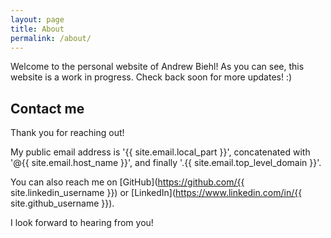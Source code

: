 ```yaml
---
layout: page
title: About
permalink: /about/
---
```


Welcome to the personal website of Andrew Biehl! As you can see, this website is a work
in progress. Check back soon for more updates! :)

## Contact me

Thank you for reaching out!

My public email address is '{{ site.email.local_part }}', concatenated with
'@{{ site.email.host_name }}', and finally '.{{ site.email.top_level_domain }}'.

You can also reach me on
[GitHub](https://github.com/{{ site.linkedin_username }}) or
[LinkedIn](https://www.linkedin.com/in/{{ site.github_username }}).

I look forward to hearing from you!
